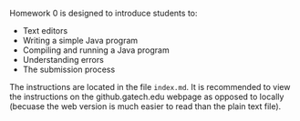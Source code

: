 Homework 0 is designed to introduce students to:
- Text editors
- Writing a simple Java program
- Compiling and running a Java program
- Understanding errors
- The submission process

The instructions are located in the file `index.md`. It is recommended to view the instructions on the github.gatech.edu webpage as opposed to locally (becuase the web version is much easier to read than the plain text file).
